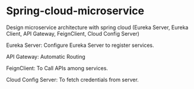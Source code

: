 # Spring-cloud-microservice

Design microservice architecture with spring cloud (Eureka Server, Eureka Client, API Gateway, FeignClient, Cloud Config Server)

Eureka Server: Configure Eureka Server to register services.

API Gateway: Automatic Routing

FeignClient: To Call APIs among services.

Cloud Config Server: To fetch credentials from server. 
